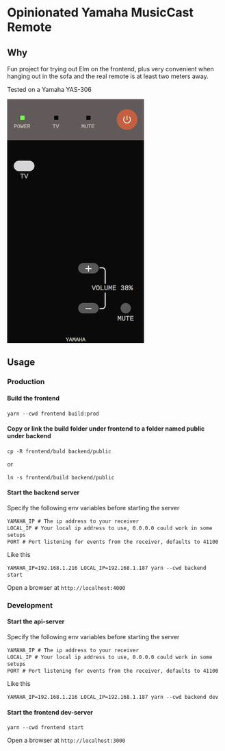 # Opinionated Yamaha MusicCast Remote

## Why

Fun project for trying out Elm on the frontend, plus very convenient when hanging out in the sofa and the real remote is at least two meters away.

Tested on a Yamaha YAS-306

![Screenshot](https://raw.githubusercontent.com/axelo/opinionated-music-cast-remote/master/screenshot.png)

## Usage

### Production

#### Build the frontend

    yarn --cwd frontend build:prod

#### Copy or link the build folder under frontend to a folder named public under backend

    cp -R frontend/buld backend/public

or

    ln -s frontend/build backend/public

#### Start the backend server

Specify the following env variables before starting the server

    YAMAHA_IP # The ip address to your receiver
    LOCAL_IP # Your local ip address to use, 0.0.0.0 could work in some setups
    PORT # Port listening for events from the receiver, defaults to 41100

Like this

    YAMAHA_IP=192.168.1.216 LOCAL_IP=192.168.1.187 yarn --cwd backend start

Open a browser at `http://localhost:4000`

### Development

#### Start the api-server

Specify the following env variables before starting the server

    YAMAHA_IP # The ip address to your receiver
    LOCAL_IP # Your local ip address to use, 0.0.0.0 could work in some setups
    PORT # Port listening for events from the receiver, defaults to 41100

Like this

    YAMAHA_IP=192.168.1.216 LOCAL_IP=192.168.1.187 yarn --cwd backend dev

#### Start the frontend dev-server

    yarn --cwd frontend start

Open a browser at `http://localhost:3000`
